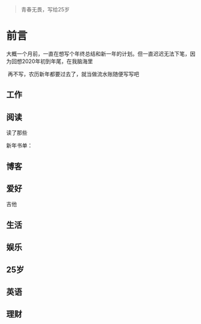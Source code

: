 > 青春无畏，写给25岁

# 前言

​	大概一个月前，一直在想写个年终总结和新一年的计划。但一直迟迟无法下笔，因为回想2020年初到年尾，在我脑海里

​	再不写，农历新年都要过去了，就当做流水账随便写写吧



## 工作





## 阅读

读了那些



新年书单：



## 博客





## 爱好

吉他





## 生活





## 娱乐





## 25岁





## 英语





## 理财









